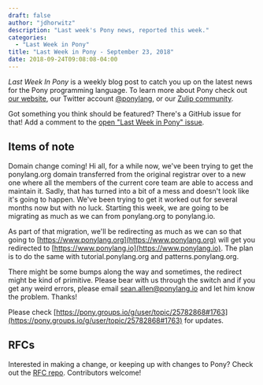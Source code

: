 ```yaml
---
draft: false
author: "jdhorwitz"
description: "Last week's Pony news, reported this week."
categories:
  - "Last Week in Pony"
title: "Last Week in Pony - September 23, 2018"
date: 2018-09-24T09:08:08-04:00
---
```


_Last Week In Pony_ is a weekly blog post to catch you up on the latest news for the Pony programming language. To learn more about Pony check out [our website](https://ponylang.io), our Twitter account [@ponylang](https://twitter.com/ponylang), or our [Zulip community](https://ponylang.zulipchat.com).

Got something you think should be featured? There's a GitHub issue for that! Add a comment to the [open "Last Week in Pony" issue](https://github.com/ponylang/ponylang.github.io/issues?q=is%3Aissue+is%3Aopen+label%3Alast-week-in-pony).

<!--more-->

## Items of note

Domain change coming! Hi all, for a while now, we've been trying to get the ponylang.org domain transferred from the original registrar over to a new one where all the members of the current core team are able to access and maintain it. Sadly, that has turned into a bit of a mess and doesn't look like it's going to happen. We've been trying to get it worked out for several months now but with no luck. Starting this week, we are going to be migrating as much as we can from ponylang.org to ponylang.io.

As part of that migration, we'll be redirecting as much as we can so that going to [https://www.ponylang.org](https://www.ponylang.org) will get you redirected to [https://www.ponylang.io](https://www.ponylang.io). The plan is to do the same with tutorial.ponylang.org and patterns.ponylang.org.

There might be some bumps along the way and sometimes, the redirect might be kind of primitive. Please bear with us through the switch and if you get any weird errors, please email sean.allen@ponylang.io and let him know the problem. Thanks!

Please check [https://pony.groups.io/g/user/topic/25782868#1763](https://pony.groups.io/g/user/topic/25782868#1763) for updates.

## RFCs

Interested in making a change, or keeping up with changes to Pony? Check out the [RFC repo](https://github.com/ponylang/rfcs). Contributors welcome!
